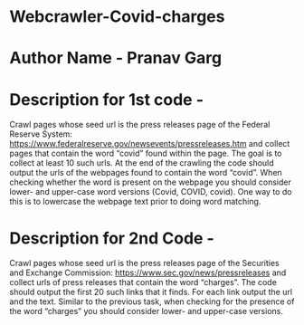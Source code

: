 # Webcrawler-Covid-charges
# Author Name - Pranav Garg
# Description for 1st code - 
Crawl pages whose seed url is the press releases page of the Federal Reserve System:
https://www.federalreserve.gov/newsevents/pressreleases.htm and collect pages that contain the 
word “covid” found within the page. The goal is to collect at least 10 such urls. At the end of the 
crawling the code should output the urls of the webpages found to contain the word “covid”. When 
checking whether the word is present on the webpage you should consider lower- and upper-case
word versions (Covid, COVID, covid). One way to do this is to lowercase the webpage text prior 
to doing word matching. 
# Description for 2nd Code - 
Crawl pages whose seed url is the press releases page of the Securities and Exchange Commission:
https://www.sec.gov/news/pressreleases and collect urls of press releases that contain the word 
“charges”. The code should output the first 20 such links that it finds. For each link output the url 
and the text. Similar to the previous task, when checking for the presence of the word “charges” 
you should consider lower- and upper-case versions.
